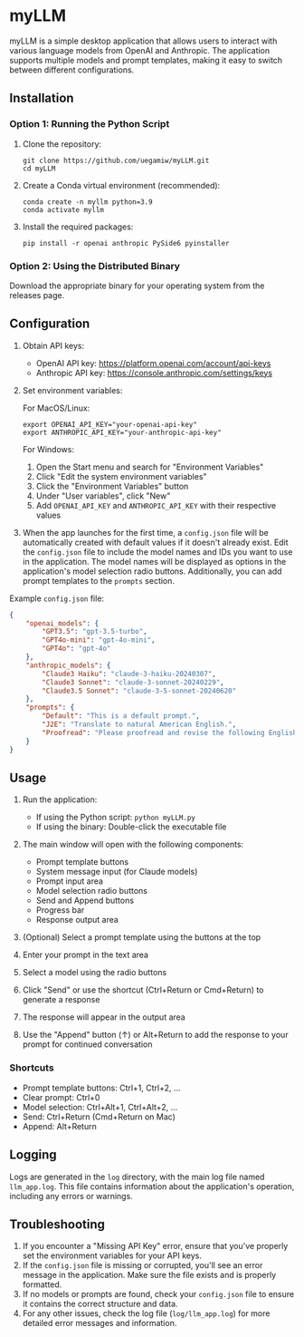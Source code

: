 # myLLM

myLLM is a simple desktop application that allows users to interact with various language models from OpenAI and Anthropic. The application supports multiple models and prompt templates, making it easy to switch between different configurations.

## Installation

### Option 1: Running the Python Script

1. Clone the repository:
   ```
   git clone https://github.com/uegamiw/myLLM.git
   cd myLLM
   ```

2. Create a Conda virtual environment (recommended):
   ```
   conda create -n myllm python=3.9
   conda activate myllm
   ```

3. Install the required packages:
   ```
   pip install -r openai anthropic PySide6 pyinstaller
   ```

### Option 2: Using the Distributed Binary

Download the appropriate binary for your operating system from the releases page.

## Configuration

1. Obtain API keys:
   - OpenAI API key: https://platform.openai.com/account/api-keys
   - Anthropic API key: https://console.anthropic.com/settings/keys

2. Set environment variables:

   For MacOS/Linux:
   ```
   export OPENAI_API_KEY="your-openai-api-key"
   export ANTHROPIC_API_KEY="your-anthropic-api-key"
   ```

   For Windows:
   1. Open the Start menu and search for "Environment Variables"
   2. Click "Edit the system environment variables"
   3. Click the "Environment Variables" button
   4. Under "User variables", click "New"
   5. Add `OPENAI_API_KEY` and `ANTHROPIC_API_KEY` with their respective values

3. When the app launches for the first time, a `config.json` file will be automatically created with default values if it doesn't already exist. Edit the `config.json` file to include the model names and IDs you want to use in the application. The model names will be displayed as options in the application's model selection radio buttons. Additionally, you can add prompt templates to the `prompts` section.

Example `config.json` file:

```json
{
    "openai_models": {
        "GPT3.5": "gpt-3.5-turbo",
        "GPT4o-mini": "gpt-4o-mini",
        "GPT4o": "gpt-4o"
    },
    "anthropic_models": {
        "Claude3 Haiku": "claude-3-haiku-20240307",
        "Claude3 Sonnet": "claude-3-sonnet-20240229",
        "Claude3.5 Sonnet": "claude-3-5-sonnet-20240620"
    },
    "prompts": {
        "Default": "This is a default prompt.",
        "J2E": "Translate to natural American English.",
        "Proofread": "Please proofread and revise the following English text to make it sound more natural. Additionally, at the end, explain any grammatical errors or areas for improvement"
    }
}
```

## Usage

1. Run the application:
   - If using the Python script: `python myLLM.py`
   - If using the binary: Double-click the executable file

2. The main window will open with the following components:
   - Prompt template buttons
   - System message input (for Claude models)
   - Prompt input area
   - Model selection radio buttons
   - Send and Append buttons
   - Progress bar
   - Response output area

3. (Optional) Select a prompt template using the buttons at the top
4. Enter your prompt in the text area
5. Select a model using the radio buttons
6. Click "Send" or use the shortcut (Ctrl+Return or Cmd+Return) to generate a response
7. The response will appear in the output area
8. Use the "Append" button (↑) or Alt+Return to add the response to your prompt for continued conversation

### Shortcuts

- Prompt template buttons: Ctrl+1, Ctrl+2, ...
- Clear prompt: Ctrl+0
- Model selection: Ctrl+Alt+1, Ctrl+Alt+2, ...
- Send: Ctrl+Return (Cmd+Return on Mac)
- Append: Alt+Return

## Logging

Logs are generated in the `log` directory, with the main log file named `llm_app.log`. This file contains information about the application's operation, including any errors or warnings.

## Troubleshooting

1. If you encounter a "Missing API Key" error, ensure that you've properly set the environment variables for your API keys.
2. If the `config.json` file is missing or corrupted, you'll see an error message in the application. Make sure the file exists and is properly formatted.
3. If no models or prompts are found, check your `config.json` file to ensure it contains the correct structure and data.
4. For any other issues, check the log file (`log/llm_app.log`) for more detailed error messages and information.